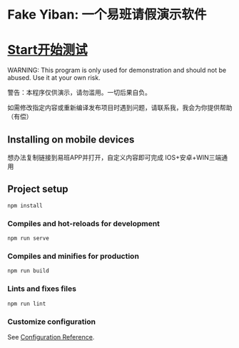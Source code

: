 # Fake Yiban: 一个易班请假演示软件

# [Start开始测试](https://rjc6.top/dist)

WARNING: This program is only used for demonstration and should not be abused. Use it at your own risk.

警告：本程序仅供演示，请勿滥用。一切后果自负。

如需修改指定内容或重新编译发布项目时遇到问题，请联系我，我会为你提供帮助（有偿）

## Installing on mobile devices

想办法复制链接到易班APP并打开，自定义内容即可完成 IOS+安卓+WIN三端通用

## Project setup
```
npm install
```

### Compiles and hot-reloads for development
```
npm run serve
```

### Compiles and minifies for production
```
npm run build
```

### Lints and fixes files
```
npm run lint
```

### Customize configuration
See [Configuration Reference](https://cli.vuejs.org/config/).
